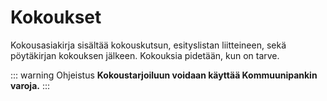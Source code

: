 # Kokoukset

Kokousasiakirja sisältää kokouskutsun, esityslistan liitteineen, sekä pöytäkirjan kokouksen jälkeen. Kokouksia pidetään, kun on tarve.

::: warning Ohjeistus
**Kokoustarjoiluun voidaan käyttää Kommuunipankin varoja.**
:::
